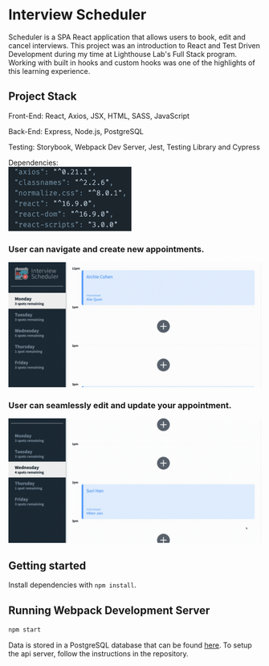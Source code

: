 # Interview Scheduler

Scheduler is a  SPA React application that allows users to book, edit and cancel interviews. This project was an introduction to React and Test Driven Development during my time at Lighthouse Lab's Full Stack program. Working with built in hooks and custom hooks was one of the highlights of this learning experience.


## Project Stack

Front-End: React, Axios, JSX, HTML, SASS, JavaScript

Back-End: Express, Node.js, PostgreSQL

Testing: Storybook, Webpack Dev Server, Jest, Testing Library and Cypress

Dependencies:\
!["Dependency List"](https://github.com/hansori01/scheduler/blob/master/images/dependencies.png?raw=true)


### User can navigate and create new appointments.
!["User can navigate and create new appointments."](https://github.com/hansori01/scheduler/blob/master/images/scheduler1.gif?raw=true)

### User can seamlessly edit and update your appointment.
!["User can seamlessly edit and update your appointment."](https://github.com/hansori01/scheduler/blob/master/images/scheduler2.gif?raw=true)


## Getting started

Install dependencies with `npm install`.

## Running Webpack Development Server

```sh
npm start
```

Data is stored in a PostgreSQL database that can be found [here]('https://github.com/hansori01/scheduler-api'). To setup the api server, follow the instructions in the repository.